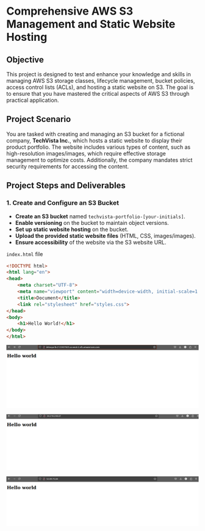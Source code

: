 # Comprehensive AWS S3 Management and Static Website Hosting

## Objective

This project is designed to test and enhance your knowledge and skills in managing AWS S3 storage classes, lifecycle management, bucket policies, access control lists (ACLs), and hosting a static website on S3. The goal is to ensure that you have mastered the critical aspects of AWS S3 through practical application.

## Project Scenario

You are tasked with creating and managing an S3 bucket for a fictional company, **TechVista Inc.**, which hosts a static website to display their product portfolio. The website includes various types of content, such as high-resolution images/images, which require effective storage management to optimize costs. Additionally, the company mandates strict security requirements for accessing the content.

## Project Steps and Deliverables

### 1. Create and Configure an S3 Bucket
- **Create an S3 bucket** named `techvista-portfolio-[your-initials]`.
- **Enable versioning** on the bucket to maintain object versions.
- **Set up static website hosting** on the bucket.
- **Upload the provided static website files** (HTML, CSS, images/images).
- **Ensure accessibility** of the website via the S3 website URL.

`index.html` file
```html
<!DOCTYPE html>
<html lang="en">
<head>
    <meta charset="UTF-8">
    <meta name="viewport" content="width=device-width, initial-scale=1.0">
    <title>Document</title>
    <link rel="stylesheet" href="styles.css">
</head>
<body>
    <h1>Hello World!</h1>
</body>
</html>
```







![alt text](image.png)

![alt text](image-1.png)

![alt text](image-2.png)